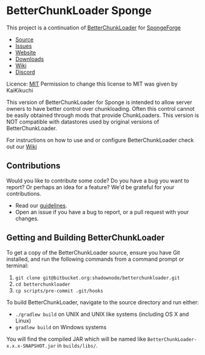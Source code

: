 # BetterChunkLoader Sponge

This project is a continuation of [BetterChunkLoader](https://github.com/KaiKikuchi/BetterChunkLoader) for [SpongeForge](https://github.com/SpongePowered/SpongeForge)

* [Source]
* [Issues]
* [Website]
* [Downloads]
* [Wiki]
* [Discord]

Licence: [MIT](LICENSE.md) Permission to change this license to MIT was given by KaiKikuchi

This version of BetterChunkLoader for Sponge is intended to allow server owners to have better control over chunkloading. Often this control cannot be easily obtained through mods that provide ChunkLoaders. This version is NOT compatible with datastores used by original versions of BetterChunkLoader.

For instructions on how to use and or configure BetterChunkLoader check out our [Wiki]

## Contributions

Would you like to contribute some code? Do you have a bug you want to report? Or perhaps an idea for a feature? We'd be grateful for your contributions.

* Read our [guidelines].
* Open an issue if you have a bug to report, or a pull request with your changes.

## Getting and Building BetterChunkLoader

To get a copy of the BetterChunkLoader source, ensure you have Git installed, and run the following commands from a command prompt
or terminal:

1. `git clone git@bitbucket.org:shadownode/betterchunkloader.git`
2. `cd betterchunkloader`
3. `cp scripts/pre-commit .git/hooks`

To build BetterChunkLoader, navigate to the source directory and run either:

* `./gradlew build` on UNIX and UNIX like systems (including OS X and Linux)
* `gradlew build` on Windows systems

You will find the compiled JAR which will be named like `BetterChunkLoader-x.x.x-SNAPSHOT.jar` in `builds/libs/`.

[Source]: https://bitbucket.org/shadownode/betterchunkloader
[Issues]: https://bitbucket.org/shadownode/betterchunkloader/issues
[Downloads]: https://bitbucket.org/shadownode/downloads
[Website]: https://www.shadownode.ca
[Wiki]: https://bitbucket.org/shadownode/betterchunkloader/wiki
[guidelines]: CONTRIBUTING.md
[Discord]: https://discord.gg/ZqV39fE